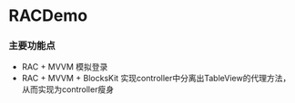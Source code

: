 # RACDemo
### 主要功能点
+ RAC + MVVM 模拟登录
+ RAC + MVVM + BlocksKit 实现controller中分离出TableView的代理方法，从而实现为controller瘦身
